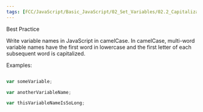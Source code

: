 ```yaml
---
tags: [FCC/JavaScript/Basic_JavaScript/02_Set_Variables/02.2_Capitalization_Matters]
---
```

Best Practice

Write variable names in JavaScript in camelCase. In camelCase, multi-word variable names have the first word in lowercase and the first letter of each subsequent word is capitalized.

Examples:

```js

var someVariable;

var anotherVariableName;

var thisVariableNameIsSoLong;

```
